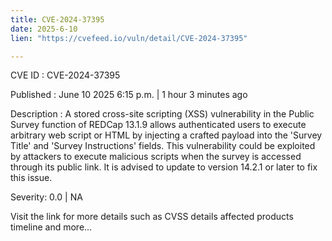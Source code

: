 ```yaml
---
title: CVE-2024-37395
date: 2025-6-10
lien: "https://cvefeed.io/vuln/detail/CVE-2024-37395"

---
```


CVE ID : CVE-2024-37395

Published :  June 10
2025
6:15 p.m. | 1 hour
3 minutes ago

Description : A stored cross-site scripting (XSS) vulnerability in the Public Survey function of REDCap 13.1.9 allows authenticated users to execute arbitrary web script or HTML by injecting a crafted payload into the 'Survey Title' and 'Survey Instructions' fields. This vulnerability could be exploited by attackers to execute malicious scripts when the survey is accessed through its public link. It is advised to update to version 14.2.1 or later to fix this issue.

Severity: 0.0 | NA

Visit the link for more details
such as CVSS details
affected products
timeline
and more...
